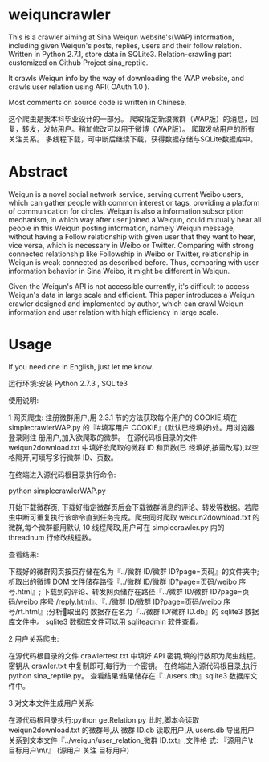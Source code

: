 weiquncrawler
=============

  This is a crawler aiming at Sina Weiqun website's(WAP) information, including given Weiqun's posts, replies, users and their follow relation.
  Written in Python 2.7.1, store data in SQLite3.
  Relation-crawling part customized on Github Project sina_reptile.
  
  It crawls Weiqun info by the way of downloading the WAP website, and crawls user relation using API( OAuth 1.0 ).
  
  Most comments on source code is written in Chinese.
  
  这个爬虫是我本科毕业设计的一部分。
  爬取指定新浪微群（WAP版）的消息，回复，转发，发帖用户。稍加修改可以用于微博（WAP版）。
  爬取发帖用户的所有关注关系。
  多线程下载，可中断后继续下载，获得数据存储与SQLite数据库中。
  
  
  Abstract
=============
  Weiqun is a novel social network service, serving current Weibo users, which can gather people with common interest or tags, providing a platform of communication for circles. Weiqun is also a information subscription mechanism, in which way after user joined a Weiqun, could mutually hear all people in this Weiqun posting information, namely Weiqun message, without having a Follow relationship with given user that they want to hear, vice versa, which is necessary in Weibo or Twitter. Comparing with strong connected relationship like Followship in Weibo or Twitter, relationship in Weiqun is weak connected as described before. Thus, comparing with user information behavior in Sina Weibo, it might be different in Weiqun.
  
  Given the Weiqun's API is not accessible currently, it's difficult to access Weiqun's data in large scale and efficient. This paper introduces a Weiqun crawler designed and implemented by author, which can crawl Weiqun information and user relation with high efficiency in large scale.
  

  Usage
=============

If you need one in English, just let me know.


运行环境:安装 Python 2.7.3 , SQLite3

使用说明:

1 网页爬虫:
注册微群用户,用 2.3.1 节的方法获取每个用户的 COOKIE,填在 simplecrawlerWAP.py 的『#填写用户 COOKIE』(默认已经填好)处。用浏览器登录刚注 册用户,加入欲爬取的微群。
在源代码根目录的文件 weiqun2download.txt 中填好欲爬取的微群 ID 和页数(已 经填好,按需改写),以空格隔开,可填写多行微群 ID、页数。

在终端进入源代码根目录执行命令:

python simplecrawlerWAP.py 

开始下载微群页, 下载好指定微群页后会下载微群消息的评论、转发等数据。若爬虫中断可重复执行该命令直到任务完成。爬虫同时爬取 weiqun2download.txt 的微群,每个微群都用默认 10 线程爬取,用户可在 simplecrawler.py 内的 threadnum 行修改线程数。

查看结果:

下载好的微群网页按页存储在名为『../微群 ID/微群 ID?page=页码』的文件夹中; 析取出的微博 DOM 文件储存路径『../微群 ID/微群 ID?page=页码/weibo 序号.html』; 下载到的评论、转发网页储存在路径『../微群 ID/微群 ID?page=页码/weibo 序号 /reply.html』、『../微群 ID/微群 ID?page=页码/weibo 序号/rt.html』;分析􏰀取出的 数据存在名为『../微群 ID/微群 ID.db』的 sqlite3 数据库文件中。
sqlite3 数据库文件可以用 sqliteadmin 软件查看。

2 用户关系爬虫:

在源代码根目录的文件 crawlertest.txt 中填好 API 密钥,填的行数即为爬虫线程。 密钥从 crawler.txt 中复制即可,每行为一个密钥。
在终端进入源代码根目录,执行 python sina_reptile.py。 查看结果:结果储存在『../users.db』sqlite3 数据库文件中。

3 对文本文件生成用户关系:

在源代码根目录执行:python getRelation.py
此时,脚本会读取 weiqun2download.txt 的微群号,从 微群 ID.db 读取用户,从
users.db 导出用户关系到文本文件『../weiqun/user_relation_微群 ID.txt』,文件格 式: 『源用户\t 目标用户\n\r』 (源用户 关注 目标用户)
